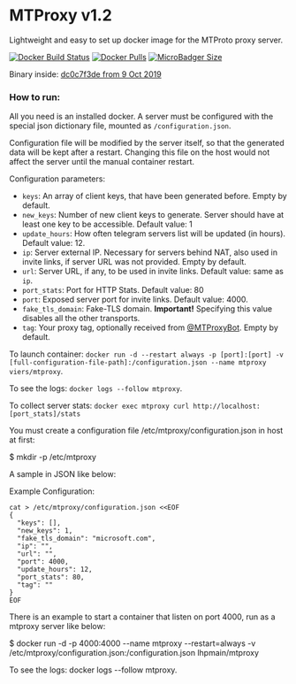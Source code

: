 # MTProxy v1.2
Lightweight and easy to set up docker image for the MTProto proxy server.

[![Docker Build Status](https://img.shields.io/docker/build/viers/mtproxy.svg)](https://hub.docker.com/r/viers/mtproxy/)
[![Docker Pulls](https://img.shields.io/docker/pulls/viers/mtproxy.svg)](https://hub.docker.com/r/viers/mtproxy/)
[![MicroBadger Size](https://images.microbadger.com/badges/image/viers/mtproxy.svg)](https://microbadger.com/images/viers/mtproxy)

Binary inside: [dc0c7f3de from 9 Oct 2019](https://github.com/TelegramMessenger/MTProxy/commit/dc0c7f3de40530053189c572936ae4fd1567269b)

### How to run:
All you need is an installed docker. A server must be configured with the special json dictionary file, mounted as `/configuration.json`.

Configuration file will be modified by the server itself, so that the generated data will be kept after a restart. Changing this file on the host would not affect the server until the manual container restart.

Configuration parameters:

* `keys`: An array of client keys, that have been generated before. Empty by default.
* `new_keys`: Number of new client keys to generate. Server should have at least one key to be accessible. Default value: 1
* `update_hours`: How often telegram servers list will be updated (in hours). Default value: 12.
* `ip`: Server external IP. Necessary for servers behind NAT, also used in invite links, if server URL was not provided. Empty by default.
* `url`: Server URL, if any, to be used in invite links. Default value: same as `ip`.
* `port_stats`: Port for HTTP Stats. Default value: 80
* `port`: Exposed server port for invite links. Default value: 4000.
* `fake_tls_domain`: Fake-TLS domain. **Important!** Specifying this value disables all the other transports.
* `tag`: Your proxy tag, optionally received from [@MTProxyBot](https://t.me/MTProxybot). Empty by default.

To launch container: `docker run -d --restart always -p [port]:[port] -v [full-configuration-file-path]:/configuration.json --name mtproxy viers/mtproxy`.

To see the logs: `docker logs --follow mtproxy`.

To collect server stats: `docker exec mtproxy curl http://localhost:[port_stats]/stats`

You must create a configuration file /etc/mtproxy/configuration.json in host at first:

$ mkdir -p /etc/mtproxy

A sample in JSON like below:

Example Configuration:
```
cat > /etc/mtproxy/configuration.json <<EOF
{
  "keys": [],
  "new_keys": 1,
  "fake_tls_domain": "microsoft.com",
  "ip": "",
  "url": "",
  "port": 4000,
  "update_hours": 12,
  "port_stats": 80,
  "tag": ""
}
EOF
```


There is an example to start a container that listen on port 4000, run as a mtproxy server like below:

$ docker run -d -p 4000:4000 --name mtproxy --restart=always -v /etc/mtproxy/configuration.json:/configuration.json lhpmain/mtproxy

To see the logs: docker logs --follow mtproxy.
